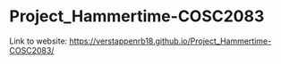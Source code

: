 # Project_Hammertime-COSC2083
Link to website: https://verstappenrb18.github.io/Project_Hammertime-COSC2083/
